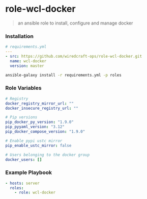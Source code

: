 # role-wcl-docker
> an ansible role to install, configure and manage docker 


### Installation
```yaml
# requirements.yml
---
- src: https://github.com/wiredcraft-ops/role-wcl-docker.git
  name: wcl-docker
  version: master
```

```sh
ansible-galaxy install -r requirements.yml -p roles
```

### Role Variables

```yaml
# Registry
docker_registry_mirror_url: ""
docker_insecure_registry_url: ""

# Pip versions
pip_docker_py_version: "1.9.0"
pip_pyyaml_version: "3.12"
pip_docker_compose_version: "1.9.0"

# Enable pypi ustc mirror
pip_enable_ustc_mirror: false

# Users belonging to the docker group
docker_users: []
```

### Example Playbook

```yaml
- hosts: server
  roles:
    - role: wcl-docker
```